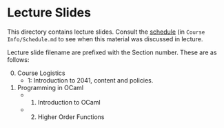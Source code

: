 # Lecture Slides

This directory contains lecture slides.  Consult the
[schedule](https://github.umn.edu/umn-csci-2041-S18/public-class-repo/blob/master/Course%20Info/Schedule.md)
(in ``Course Info/Schedule.md`` to see when this material was
discussed in lecture.

Lecture slide filename are prefixed with the Section number.  These
are as follows:

0. Course Logistics
   - 1: Introduction to 2041, content and policies.
1. Programming in OCaml
   - 1. Introduction to OCaml
   - 2. Higher Order Functions

